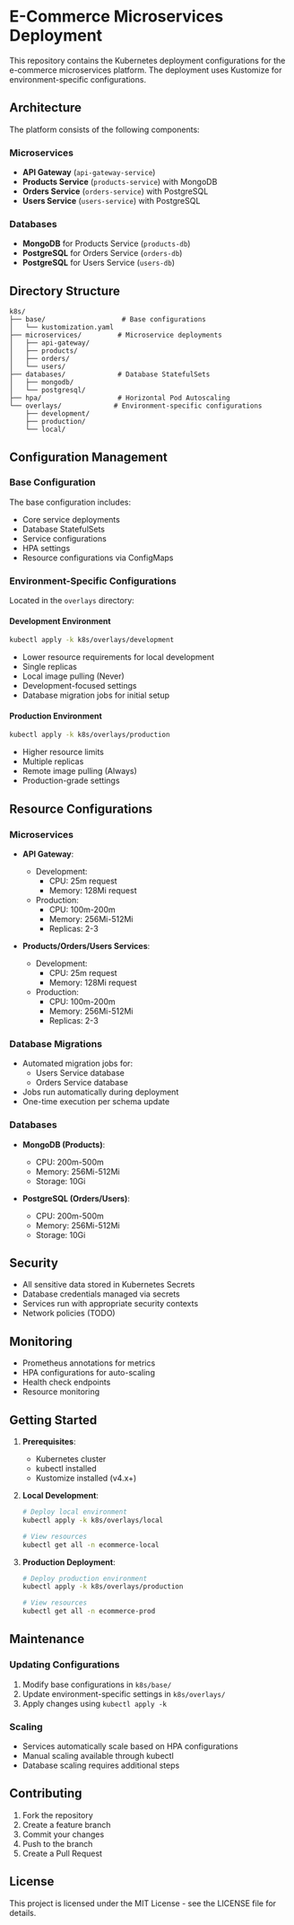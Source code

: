 # E-Commerce Microservices Deployment

This repository contains the Kubernetes deployment configurations for the e-commerce microservices platform. The deployment uses Kustomize for environment-specific configurations.

## Architecture

The platform consists of the following components:

### Microservices
- **API Gateway** (`api-gateway-service`)
- **Products Service** (`products-service`) with MongoDB
- **Orders Service** (`orders-service`) with PostgreSQL
- **Users Service** (`users-service`) with PostgreSQL

### Databases
- **MongoDB** for Products Service (`products-db`)
- **PostgreSQL** for Orders Service (`orders-db`)
- **PostgreSQL** for Users Service (`users-db`)

## Directory Structure
```
k8s/
├── base/                   # Base configurations
│   └── kustomization.yaml
├── microservices/         # Microservice deployments
│   ├── api-gateway/
│   ├── products/
│   ├── orders/
│   └── users/
├── databases/             # Database StatefulSets
│   ├── mongodb/
│   └── postgresql/
├── hpa/                   # Horizontal Pod Autoscaling
└── overlays/             # Environment-specific configurations
    ├── development/
    ├── production/
    └── local/
```

## Configuration Management

### Base Configuration
The base configuration includes:
- Core service deployments
- Database StatefulSets
- Service configurations
- HPA settings
- Resource configurations via ConfigMaps

### Environment-Specific Configurations
Located in the `overlays` directory:

#### Development Environment
```bash
kubectl apply -k k8s/overlays/development
```
- Lower resource requirements for local development
- Single replicas
- Local image pulling (Never)
- Development-focused settings
- Database migration jobs for initial setup

#### Production Environment
```bash
kubectl apply -k k8s/overlays/production
```
- Higher resource limits
- Multiple replicas
- Remote image pulling (Always)
- Production-grade settings

## Resource Configurations

### Microservices
- **API Gateway**:
  - Development:
    - CPU: 25m request
    - Memory: 128Mi request
  - Production:
    - CPU: 100m-200m
    - Memory: 256Mi-512Mi
    - Replicas: 2-3

- **Products/Orders/Users Services**:
  - Development:
    - CPU: 25m request
    - Memory: 128Mi request
  - Production:
    - CPU: 100m-200m
    - Memory: 256Mi-512Mi
    - Replicas: 2-3

### Database Migrations
- Automated migration jobs for:
  - Users Service database
  - Orders Service database
- Jobs run automatically during deployment
- One-time execution per schema update

### Databases
- **MongoDB (Products)**:
  - CPU: 200m-500m
  - Memory: 256Mi-512Mi
  - Storage: 10Gi

- **PostgreSQL (Orders/Users)**:
  - CPU: 200m-500m
  - Memory: 256Mi-512Mi
  - Storage: 10Gi

## Security

- All sensitive data stored in Kubernetes Secrets
- Database credentials managed via secrets
- Services run with appropriate security contexts
- Network policies (TODO)

## Monitoring

- Prometheus annotations for metrics
- HPA configurations for auto-scaling
- Health check endpoints
- Resource monitoring

## Getting Started

1. **Prerequisites**:
   - Kubernetes cluster
   - kubectl installed
   - Kustomize installed (v4.x+)

2. **Local Development**:
   ```bash
   # Deploy local environment
   kubectl apply -k k8s/overlays/local
   
   # View resources
   kubectl get all -n ecommerce-local
   ```

3. **Production Deployment**:
   ```bash
   # Deploy production environment
   kubectl apply -k k8s/overlays/production
   
   # View resources
   kubectl get all -n ecommerce-prod
   ```

## Maintenance

### Updating Configurations
1. Modify base configurations in `k8s/base/`
2. Update environment-specific settings in `k8s/overlays/`
3. Apply changes using `kubectl apply -k`

### Scaling
- Services automatically scale based on HPA configurations
- Manual scaling available through kubectl
- Database scaling requires additional steps

## Contributing

1. Fork the repository
2. Create a feature branch
3. Commit your changes
4. Push to the branch
5. Create a Pull Request

## License

This project is licensed under the MIT License - see the LICENSE file for details.
